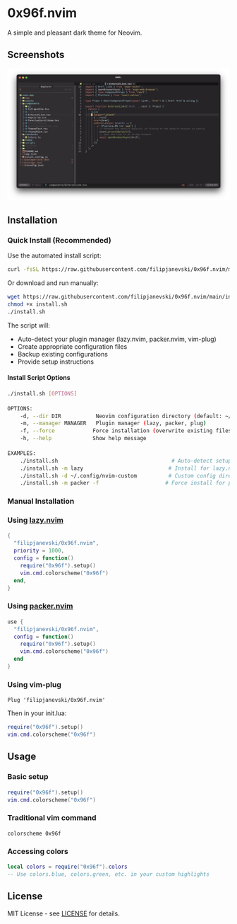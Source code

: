 # 0x96f.nvim

A simple and pleasant dark theme for Neovim.

## Screenshots

![Screenshot](./screenshot.png)

## Installation

### Quick Install (Recommended)

Use the automated install script:

```bash
curl -fsSL https://raw.githubusercontent.com/filipjanevski/0x96f.nvim/main/install.sh | bash
```

Or download and run manually:

```bash
wget https://raw.githubusercontent.com/filipjanevski/0x96f.nvim/main/install.sh
chmod +x install.sh
./install.sh
```

The script will:

- Auto-detect your plugin manager (lazy.nvim, packer.nvim, vim-plug)
- Create appropriate configuration files
- Backup existing configurations
- Provide setup instructions

#### Install Script Options

```bash
./install.sh [OPTIONS]

OPTIONS:
    -d, --dir DIR           Neovim configuration directory (default: ~/.config/nvim)
    -m, --manager MANAGER   Plugin manager (lazy, packer, plug)
    -f, --force            Force installation (overwrite existing files)
    -h, --help             Show help message

EXAMPLES:
    ./install.sh                                    # Auto-detect setup
    ./install.sh -m lazy                           # Install for lazy.nvim
    ./install.sh -d ~/.config/nvim-custom          # Custom config directory
    ./install.sh -m packer -f                     # Force install for packer.nvim
```

### Manual Installation

### Using [lazy.nvim](https://github.com/folke/lazy.nvim)

```lua
{
  "filipjanevski/0x96f.nvim",
  priority = 1000,
  config = function()
    require("0x96f").setup()
    vim.cmd.colorscheme("0x96f")
  end,
}
```

### Using [packer.nvim](https://github.com/wbthomason/packer.nvim)

```lua
use {
  "filipjanevski/0x96f.nvim",
  config = function()
    require("0x96f").setup()
    vim.cmd.colorscheme("0x96f")
  end
}
```

### Using vim-plug

```vim
Plug 'filipjanevski/0x96f.nvim'
```

Then in your init.lua:

```lua
require("0x96f").setup()
vim.cmd.colorscheme("0x96f")
```

## Usage

### Basic setup

```lua
require("0x96f").setup()
vim.cmd.colorscheme("0x96f")
```

### Traditional vim command

```vim
colorscheme 0x96f
```

### Accessing colors

```lua
local colors = require("0x96f").colors
-- Use colors.blue, colors.green, etc. in your custom highlights
```

## License

MIT License - see [LICENSE](LICENSE) for details.
